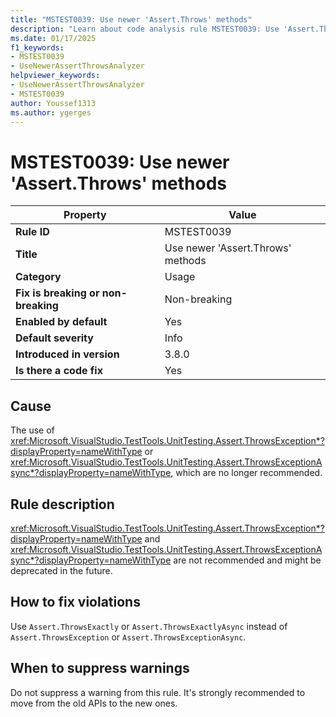 ```yaml
---
title: "MSTEST0039: Use newer 'Assert.Throws' methods"
description: "Learn about code analysis rule MSTEST0039: Use 'Assert.ThrowsExactly' instead of 'Assert.ThrowsException'"
ms.date: 01/17/2025
f1_keywords:
- MSTEST0039
- UseNewerAssertThrowsAnalyzer
helpviewer_keywords:
- UseNewerAssertThrowsAnalyzer
- MSTEST0039
author: Youssef1313
ms.author: ygerges
---
```

# MSTEST0039: Use newer 'Assert.Throws' methods

| Property                            | Value                                                                  |
|-------------------------------------|------------------------------------------------------------------------|
| **Rule ID**                         | MSTEST0039                                                             |
| **Title**                           | Use newer 'Assert.Throws' methods                                      |
| **Category**                        | Usage                                                                  |
| **Fix is breaking or non-breaking** | Non-breaking                                                           |
| **Enabled by default**              | Yes                                                                    |
| **Default severity**                | Info                                                                   |
| **Introduced in version**           | 3.8.0                                                                  |
| **Is there a code fix**             | Yes                                                                    |

## Cause

The use of <xref:Microsoft.VisualStudio.TestTools.UnitTesting.Assert.ThrowsException*?displayProperty=nameWithType> or <xref:Microsoft.VisualStudio.TestTools.UnitTesting.Assert.ThrowsExceptionAsync*?displayProperty=nameWithType>, which are no longer recommended.

## Rule description

<xref:Microsoft.VisualStudio.TestTools.UnitTesting.Assert.ThrowsException*?displayProperty=nameWithType> and <xref:Microsoft.VisualStudio.TestTools.UnitTesting.Assert.ThrowsExceptionAsync*?displayProperty=nameWithType> are not recommended and might be deprecated in the future.

## How to fix violations

Use `Assert.ThrowsExactly` or `Assert.ThrowsExactlyAsync` instead of `Assert.ThrowsException` or `Assert.ThrowsExceptionAsync`.

## When to suppress warnings

Do not suppress a warning from this rule. It's strongly recommended to move from the old APIs to the new ones.
